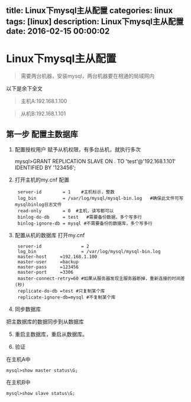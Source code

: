 title: Linux下mysql主从配置
categories: linux
tags: [linux]
description: Linux下mysql主从配置
date: 2016-02-15 00:00:02 
---

# Linux下mysql主从配置

> 需要两台机器，安装mysql，两台机器要在相通的局域网内

<!--more-->
以下是余下全文

>主机A:192.168.1.100

>从机B:192.168.1.101

## 第一步 配置主数据库 ##

1.  配置授权用户 赋予从机权限，有多台丛机，就执行多次
  
    mysql>GRANT REPLICATION SLAVE ON *.* TO 'test'@'192.168.1.101' IDENTIFIED BY '123456';

2. 打开主机的my.cnf 配置


		server-id        = 1    #主机标示，整数
		log_bin          = /var/log/mysql/mysql-bin.log   #确保此文件可写 mysqlbinlog日志文件
		read-only        = 0  #主机，读写都可以
		binlog-do-db     = test   #需要备份数据，多个写多行
		binlog-ignore-db = mysql #不需要备份的数据库，多个写多行
 

3. 配置从机的数据库 打开my.cnf 


		server-id               = 2
		log_bin                 = /var/log/mysql/mysql-bin.log
		master-host     =192.168.1.100
		master-user     =backup
		master-pass     =123456
		master-port     =3306
		master-connect-retry=60 #如果从服务器发现主服务器断掉，重新连接的时间差(秒)
		replicate-do-db =test #只复制某个库
		replicate-ignore-db=mysql #不复制某个库


4. 同步数据库
 
把主数据库的数据同步到从数据库

5. 重启主数据库，重启从数据库。

6. 验证

在主机A中 
	
	mysql>show master status\G;
	
在主机B中

	mysql>show slave status\G;
